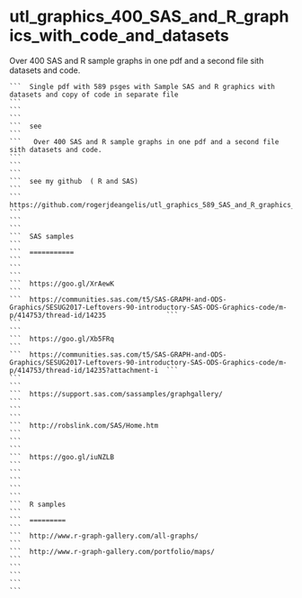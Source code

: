 # utl_graphics_400_SAS_and_R_graphics_with_code_and_datasets
Over 400 SAS and R sample graphs in one pdf and a second file sith datasets and code.

    ```  Single pdf with 589 psges with Sample SAS and R graphics with datasets and copy of code in separate file                                                                ```
    ```                                                                                                                                                               ```
    ```  see                                                                                                                                                          ```
    ```   Over 400 SAS and R sample graphs in one pdf and a second file sith datasets and code.                                                                       ```
    ```                                                                                                                                                               ```
    ```  see my github  ( R and SAS)                                                                                                                                  ```
    ```  https://github.com/rogerjdeangelis/utl_graphics_589_SAS_and_R_graphics_with_code_and_datasets                                                                ```
    ```                                                                                                                                                               ```
    ```  SAS samples                                                                                                                                                  ```
    ```  ===========                                                                                                                                                  ```
    ```                                                                                                                                                               ```
    ```  https://goo.gl/XrAewK                                                                                                                                        ```
    ```  https://communities.sas.com/t5/SAS-GRAPH-and-ODS-Graphics/SESUG2017-Leftovers-90-introductory-SAS-ODS-Graphics-code/m-p/414753/thread-id/14235               ```
    ```                                                                                                                                                               ```
    ```  https://goo.gl/Xb5FRq                                                                                                                                        ```
    ```  https://communities.sas.com/t5/SAS-GRAPH-and-ODS-Graphics/SESUG2017-Leftovers-90-introductory-SAS-ODS-Graphics-code/m-p/414753/thread-id/14235?attachment-i  ```
    ```                                                                                                                                                               ```
    ```  https://support.sas.com/sassamples/graphgallery/                                                                                                             ```
    ```                                                                                                                                                               ```
    ```  http://robslink.com/SAS/Home.htm                                                                                                                             ```
    ```                                                                                                                                                               ```
    ```  https://goo.gl/iuNZLB                                                                                                                                        ```
    ```                                                                                                                                                               ```
    ```                                                                                                                                                               ```
    ```  R samples                                                                                                                                                    ```
    ```  =========                                                                                                                                                    ```
    ```  http://www.r-graph-gallery.com/all-graphs/                                                                                                                   ```
    ```  http://www.r-graph-gallery.com/portfolio/maps/                                                                                                               ```
    ```                                                                                                                                                               ```
    ```                                                                                                                                                               ```
